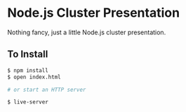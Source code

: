 # Node.js Cluster Presentation

Nothing fancy, just a little Node.js cluster presentation.

## To Install

```bash
$ npm install
$ open index.html

# or start an HTTP server

$ live-server
```
